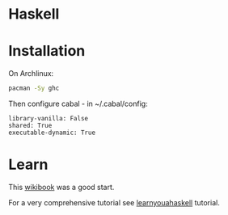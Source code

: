 Haskell
=======


# Installation

On Archlinux:

```bash
pacman -Sy ghc
```

Then configure cabal - in ~/.cabal/config:

```
library-vanilla: False
shared: True
executable-dynamic: True
```

# Learn

This [wikibook](https://en.wikibooks.org/wiki/Yet_Another_Haskell_Tutorial/Preamble) was a good start.

For a very comprehensive tutorial see [learnyouahaskell](http://learnyouahaskell.com/) tutorial.